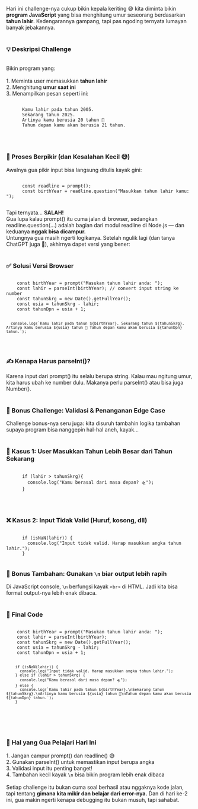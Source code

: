Hari ini challenge-nya cukup bikin kepala keriting 😅 kita diminta bikin <b>program JavaScript</b> yang bisa menghitung umur seseorang berdasarkan <b>tahun lahir</b>. Kedengarannya gampang, tapi pas ngoding ternyata lumayan banyak jebakannya.
<br><br>
<h3>💡 Deskripsi Challenge</h3> <br>
Bikin program yang: 
<br><br>
1. Meminta user memasukkan <b>tahun lahir</b> <br>
2. Menghitung <b>umur saat ini</b> <br>
3. Menampilkan pesan seperti ini: <br>
<div class="codean">
    <pre><code>
      Kamu lahir pada tahun 2005. 
      Sekarang tahun 2025. 
      Artinya kamu berusia 20 tahun 🎉 
      Tahun depan kamu akan berusia 21 tahun.
    </code></pre>
</div><br>
<h3>🧠 Proses Berpikir (dan Kesalahan Kecil 😅)</h3>
Awalnya gua pikir input bisa langsung ditulis kayak gini: <br>
<div class="codean">
    <pre><code>
      const readline = prompt();
      const birthYear = readline.question("Masukkan tahun lahir kamu: ");
    </code></pre>
</div>
Tapi ternyata… <b>SALAH!</b> <br>
Gua lupa kalau <span>prompt()</span> itu cuma jalan di browser, sedangkan <span>readline.question(...)</span> adalah bagian dari modul <span>readline</span> di Node.js — dan keduanya <b>nggak bisa dicampur.</b> <br>
Untungnya gua masih ngerti logikanya. Setelah ngulik lagi (dan tanya ChatGPT juga 🤭), akhirnya dapet versi yang bener: <br><br>
<h3>✅ Solusi Versi Browser</h3>
<div class="codean">
    <pre><code>
    const birthYear = prompt("Masukan tahun lahir anda: ");
    const lahir = parseInt(birthYear); // convert input string ke number
    const tahunSkrg = new Date().getFullYear();
    const usia = tahunSkrg - lahir;
    const tahunDpn = usia + 1;

      console.log(`Kamu lahir pada tahun ${birthYear}. Sekarang tahun ${tahunSkrg}. Artinya kamu berusia ${usia} tahun 🎉 Tahun depan kamu akan berusia ${tahunDpn} tahun.`);
   </code></pre>
</div>
<h3>✍️ Kenapa Harus parseInt()?</h3> 
Karena input dari <span>prompt()</span> itu selalu berupa string. Kalau mau ngitung umur, kita harus ubah ke number dulu. Makanya perlu <span>parseInt()</span> atau bisa juga <span>Number()</span>.
<br><br>
<h3>🧪 Bonus Challenge: Validasi & Penanganan Edge Case</h3>
Challenge bonus-nya seru juga: kita disuruh tambahin logika tambahan supaya program bisa nanggepin hal-hal aneh, kayak... <br><br>
<h3>🚀 Kasus 1: User Masukkan Tahun Lebih Besar dari Tahun Sekarang</h3>
<div class="codean">
    <pre><code>
      if (lahir > tahunSkrg){
        console.log("Kamu berasal dari masa depan? 🛸");
      }
    </code></pre>
</div> <br>
<h3>❌ Kasus 2: Input Tidak Valid (Huruf, kosong, dll)</h3>
<div class="codean">
    <pre><code>
      if (isNaN(lahir)) {
        console.log("Input tidak valid. Harap masukkan angka tahun lahir.");
      }
    </code></pre>
</div>
<h3>🧼 Bonus Tambahan: Gunakan <span><code>&bsol;n</code></span> biar output lebih rapih</h3>
Di JavaScript console, <span><code>\n</code></span> berfungsi kayak <span><code>&lt;br&gt;</code></span> di HTML. Jadi kita bisa format output-nya lebih enak dibaca. <br><br>
<h3>🧾 Final Code</h3>
<div class="codean">
    <pre><code>
    const birthYear = prompt("Masukan tahun lahir anda: ");
    const lahir = parseInt(birthYear);
    const tahunSkrg = new Date().getFullYear();
    const usia = tahunSkrg - lahir;
    const tahunDpn = usia + 1;

        if (isNaN(lahir)) {
          console.log("Input tidak valid. Harap masukkan angka tahun lahir.");
        } else if (lahir > tahunSkrg) {
          console.log("Kamu berasal dari masa depan? 🛸");
        } else {
          console.log(`Kamu lahir pada tahun ${birthYear}.\nSekarang tahun ${tahunSkrg}.\nArtinya kamu berusia ${usia} tahun 🎉\nTahun depan kamu akan berusia ${tahunDpn} tahun.`);
        }
   </code></pre>
</div>
<br>
<h3>🎯 Hal yang Gua Pelajari Hari Ini</h3>
   1. Jangan campur <span>prompt()</span> dan <span>readline()</span> 😅 <br>
   2. Gunakan <span>parseInt()</span> untuk memastikan input berupa angka <br>
   3. Validasi input itu penting banget! <br>
   4. Tambahan kecil kayak <span><code>\n</code></span> bisa bikin program lebih enak dibaca <br><br>
Setiap challenge itu bukan cuma soal berhasil atau nggaknya kode jalan, tapi tentang <b>gimana kita mikir dan belajar dari error-nya.</b> Dan di hari ke-2 ini, gua makin ngerti kenapa debugging itu bukan musuh, tapi sahabat. <br><br>
<a href="https://github.com/syfaarizal/Kalkulator-Umur"><i class="fab fa-github" target="_blank" rel="noopener noreferrer" class="social-icons"></i></a>